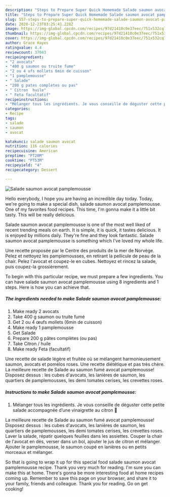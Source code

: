 ```yaml
---
description: "Steps to Prepare Super Quick Homemade Salade saumon avocat pamplemousse"
title: "Steps to Prepare Super Quick Homemade Salade saumon avocat pamplemousse"
slug: 557-steps-to-prepare-super-quick-homemade-salade-saumon-avocat-pamplemousse
date: 2020-12-23T03:25:41.228Z
image: https://img-global.cpcdn.com/recipes/97d21410c0e37eec/751x532cq70/salade-saumon-avocat-pamplemousse-photo-principale-de-la-recette.jpg
thumbnail: https://img-global.cpcdn.com/recipes/97d21410c0e37eec/751x532cq70/salade-saumon-avocat-pamplemousse-photo-principale-de-la-recette.jpg
cover: https://img-global.cpcdn.com/recipes/97d21410c0e37eec/751x532cq70/salade-saumon-avocat-pamplemousse-photo-principale-de-la-recette.jpg
author: Grace Hayes
ratingvalue: 4.4
reviewcount: 37043
recipeingredient:
- "2 avocats"
- "400 g saumon ou truite fume"
- "2 ou 4 ufs mollets 6min de cuisson"
- "1 pamplemousse"
- " Salade"
- "200 g pates completes ou pas"
- " Citron  huile"
- " Feta facultatif"
recipeinstructions:
- "Mélanger tous les ingrédients. Je vous conseille de déguster cette petite salade accompagnée d’une vinaigrette au citron 🍋"
categories:
- Recipe
tags:
- salade
- saumon
- avocat

katakunci: salade saumon avocat 
nutrition: 116 calories
recipecuisine: American
preptime: "PT20M"
cooktime: "PT53M"
recipeyield: "4"
recipecategory: Dessert

---
```



![Salade saumon avocat pamplemousse](https://img-global.cpcdn.com/recipes/97d21410c0e37eec/751x532cq70/salade-saumon-avocat-pamplemousse-photo-principale-de-la-recette.jpg)

Hello everybody, I hope you are having an incredible day today. Today, we're going to make a special dish, salade saumon avocat pamplemousse. One of my favorites food recipes. This time, I'm gonna make it a little bit tasty. This will be really delicious.

Salade saumon avocat pamplemousse is one of the most well liked of recent trending meals on earth. It is simple, it is quick, it tastes delicious. It is enjoyed by millions daily. They're fine and they look fantastic. Salade saumon avocat pamplemousse is something which I've loved my whole life.

Une recette proposée par le Centre des produits de la mer de Norvège. Pelez et nettoyez les pamplemousses, en retirant la pellicule de peau de la chair. Pelez l&#39;avocat et coupez-le en cubes. Nettoyez et rincez la salade, puis coupez-la grossièrement.


To begin with this particular recipe, we must prepare a few ingredients. You can have salade saumon avocat pamplemousse using 8 ingredients and 1 steps. Here is how you can achieve that.

<!--inarticleads1-->

##### The ingredients needed to make Salade saumon avocat pamplemousse:

1. Make ready 2 avocats
1. Take 400 g saumon ou truite fumé
1. Get 2 ou 4 œufs mollets (6min de cuisson)
1. Make ready 1 pamplemousse
1. Get  Salade
1. Prepare 200 g pâtes complètes (ou pas)
1. Take  Citron / huile
1. Make ready  Feta (facultatif)


Une recette de salade légère et fruitée où se mélangent harmonieusement saumon, avocats et pomélos roses. Une recette diététique et pas très chère. La meilleure recette de Salade au saumon fumé avocat pamplemousse! Disposez dessus : les cubes d&#39;avocats, les lanières de saumon, les quartiers de pamplemousses, les demi tomates cerises, les crevettes roses. 

<!--inarticleads2-->

##### Instructions to make Salade saumon avocat pamplemousse:

1. Mélanger tous les ingrédients. Je vous conseille de déguster cette petite salade accompagnée d’une vinaigrette au citron 🍋


La meilleure recette de Salade au saumon fumé avocat pamplemousse! Disposez dessus : les cubes d&#39;avocats, les lanières de saumon, les quartiers de pamplemousses, les demi tomates cerises, les crevettes roses. Laver la salade, répatir quelques feuilles dans les assiettes. Couper la chair de l&#39;avocat en dés, verser dans un bol, ajouter le jus de citron et mélanger. Ajouter le pamplemousse, le saumon coupé en lanières ou en petits morceaux et mélanger. 

So that is going to wrap it up for this special food salade saumon avocat pamplemousse recipe. Thank you very much for reading. I'm sure you can make this at home. There's gonna be more interesting food at home recipes coming up. Remember to save this page on your browser, and share it to your family, friends and colleague. Thank you for reading. Go on get cooking!
